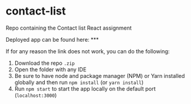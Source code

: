 # contact-list

Repo containing the Contact list React assignment

Deployed app can be found here: \*\*\*

If for any reason the link does not work, you can do the following:

1. Download the repo `.zip`
2. Open the folder with any IDE
3. Be sure to have node and package manager (NPM) or Yarn installed globally and then run `npm install` (or `yarn install`)
4. Run `npm start` to start the app locally on the default port (`localhost:3000`)
